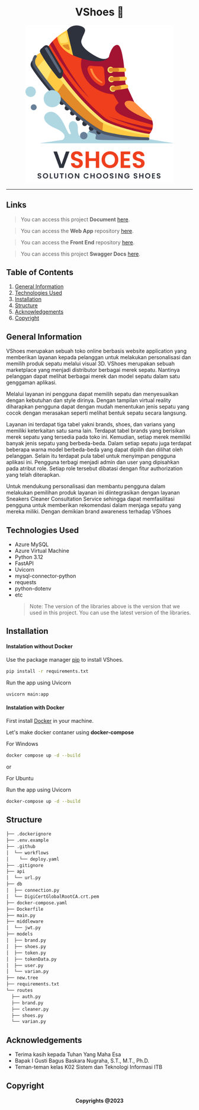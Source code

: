 <h1 align="center">
   VShoes 👟
</h1>

<p align="center">
  <img src="images/logo.png" width=400>
</p>

<hr>

## Links

> You can access this project **Document** [here](https://docs.google.com/document/d/1Gs3Hi1jrldGriVR-dZKklTssOj4GDKLoLcZajntHh8o/edit?usp=sharing).

> You can access the **Web App** repository [here](https://vshoes.vercel.app/).

> You can access the **Front End** repository [here](https://github.com/ardhanurfan/vshoes).

> You can access this project **Swagger Docs** [here](https://apivshoes.ardhanurfan.my.id/docs).

## Table of Contents

1. [General Information](#general-information)
2. [Technologies Used](#technologies-used)
3. [Installation](#installation)
4. [Structure](#structure)
5. [Acknowledgements](#acknowledgements)
6. [Copyright](#copyright)

<a name="general-information">

## General Information

VShoes merupakan sebuah toko online berbasis website application yang memberikan layanan kepada pelanggan untuk melakukan personalisasi dan memilih produk sepatu melalui visual 3D. VShoes merupakan sebuah marketplace yang menjadi distributor berbagai merek sepatu. Nantinya pelanggan dapat melihat berbagai merek dan model sepatu dalam satu genggaman aplikasi.

Melalui layanan ini pengguna dapat memilih sepatu dan menyesuaikan dengan kebutuhan dan style dirinya. Dengan tampilan virtual reality diharapkan pengguna dapat dengan mudah menentukan jenis sepatu yang cocok dengan merasakan seperti melihat bentuk sepatu secara langsung.

Layanan ini terdapat tiga tabel yakni brands, shoes, dan varians yang memiliki keterkaitan satu sama lain. Terdapat tabel brands yang berisikan merek sepatu yang tersedia pada toko ini. Kemudian, setiap merek memiliki banyak jenis sepatu yang berbeda-beda. Dalam setiap sepatu juga terdapat beberapa warna model berbeda-beda yang dapat dipilih dan dilihat oleh pelanggan. Selain itu terdapat pula tabel untuk menyimpan pengguna aplikasi ini. Pengguna terbagi menjadi admin dan user yang dipisahkan pada atribut role. Setiap role tersebut dibatasi dengan fitur authorization yang telah diterapkan.

Untuk mendukung personalisasi dan membantu pengguna dalam melakukan pemilihan produk layanan ini diintegrasikan dengan layanan Sneakers Cleaner Consultation Service sehingga dapat memfasilitasi pengguna untuk memberikan rekomendasi dalam menjaga sepatu yang mereka miliki. Dengan demikian brand awareness terhadap VShoes

<a name="technologies-used"></a>

## Technologies Used

- Azure MySQL
- Azure Virtual Machine
- Python 3.12
- FastAPI
- Uvicorn
- mysql-connector-python
- requests
- python-dotenv
- etc
  > Note: The version of the libraries above is the version that we used in this project. You can use the latest version of the libraries.

<a name="installation">

## Installation

#### Instalation without Docker

Use the package manager [pip](https://pip.pypa.io/en/stable/) to install VShoes.

```bash
pip install -r requirements.txt
```

Run the app using Uvicorn

```bash
uvicorn main:app
```

#### Instalation with Docker

First install [Docker](https://www.docker.com/) in your machine.

Let's make docker contaner using **docker-compose**

For Windows

```bash
docker compose up -d --build
```

or

For Ubuntu

Run the app using Uvicorn

```bash
docker-compose up -d --build
```

<a name="structure">

## Structure

```bash
├── .dockerignore
├── .env.example
├── .github
│  └── workflows
│    └── deploy.yaml
├── .gitignore
├── api
│  └── url.py
├── db
│  ├── connection.py
│  └── DigiCertGlobalRootCA.crt.pem
├── docker-compose.yaml
├── Dockerfile
├── main.py
├── middleware
│  └── jwt.py
├── models
│  ├── brand.py
│  ├── shoes.py
│  ├── token.py
│  ├── tokenData.py
│  ├── user.py
│  └── varian.py
├── new.tree
├── requirements.txt
└── routes
  ├── auth.py
  ├── brand.py
  ├── cleaner.py
  ├── shoes.py
  └── varian.py
```

<a name="acknowledgements">

## Acknowledgements

- Terima kasih kepada Tuhan Yang Maha Esa
- Bapak I Gusti Bagus Baskara Nugraha, S.T., M.T., Ph.D.
- Teman-teman kelas K02 Sistem dan Teknologi Informasi ITB

<a name="copyright"></a>

## Copyright

<h4 align="center">
  Copyrights @2023
</h4>

</hr>
